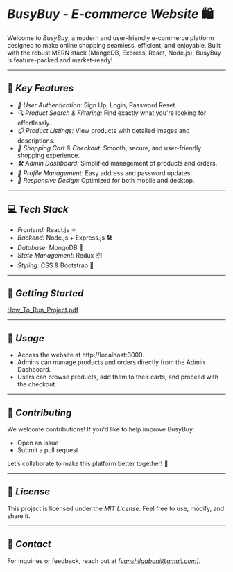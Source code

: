 # *BusyBuy - E-commerce Website* 🛍

Welcome to *BusyBuy*, a modern and user-friendly e-commerce platform designed to make online shopping seamless, efficient, and enjoyable. Built with the robust MERN stack (MongoDB, Express, React, Node.js), BusyBuy is feature-packed and market-ready!

---

## 🌟 *Key Features*
- *👤 User Authentication:* Sign Up, Login, Password Reset.
- *🔍 Product Search & Filtering:* Find exactly what you're looking for effortlessly.
- *📋 Product Listings:* View products with detailed images and descriptions.
- *🛒 Shopping Cart & Checkout:* Smooth, secure, and user-friendly shopping experience.
- *🛠 Admin Dashboard:* Simplified management of products and orders.
- *📂 Profile Management:* Easy address and password updates.
- *📱 Responsive Design:* Optimized for both mobile and desktop.

---

## 💻 *Tech Stack*
- *Frontend:* React.js ⚛  
- *Backend:* Node.js + Express.js 🛠  
- *Database:* MongoDB 🍃  
- *State Management:* Redux 📦  
- *Styling:* CSS & Bootstrap 🎨  

---

## 🚀 *Getting Started*

[How_To_Run_Project.pdf](https://github.com/user-attachments/files/19085069/How_To_Run_Project.pdf)

---

## 🎉 *Usage*
- Access the website at http://localhost:3000.  
- Admins can manage products and orders directly from the Admin Dashboard.  
- Users can browse products, add them to their carts, and proceed with the checkout.

---

## 🤝 *Contributing*
We welcome contributions! If you'd like to help improve BusyBuy:
- Open an issue  
- Submit a pull request  

Let’s collaborate to make this platform better together! 🎉

---

## 📜 *License*
This project is licensed under the *MIT License*. Feel free to use, modify, and share it.

---

## 📩 *Contact*
For inquiries or feedback, reach out at *[vanshilgabani@gmail.com]*.
